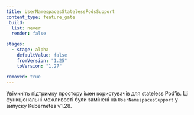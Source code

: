```yaml
---
title: UserNamespacesStatelessPodsSupport
content_type: feature_gate
_build:
  list: never
  render: false

stages:
  - stage: alpha 
    defaultValue: false
    fromVersion: "1.25"
    toVersion: "1.27"

removed: true
---
```

Увімкніть підтримку простору імен користувачів для stateless Podʼів. Ці функціональні можливості були замінені на `UserNamespacesSupport` у випуску Kubernetes v1.28.